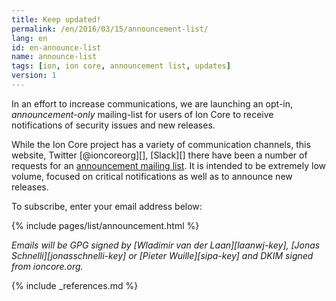 ```yaml
---
title: Keep updated!
permalink: /en/2016/03/15/announcement-list/
lang: en
id: en-announce-list
name: announce-list
tags: [ion, ion core, announcement list, updates]
version: 1
---
```

In an effort to increase communications, we are launching an opt-in, _announcement-only_ mailing-list for users of Ion Core to receive notifications of security issues and new releases.

While the Ion Core project has a variety of communication channels, this website, Twitter [@ioncoreorg][], [Slack][] there have been a number of requests for an [announcement mailing list](/en/list/announcements/join). It is intended to be extremely low volume, focused on critical notifications as well as to announce new releases.

To subscribe, enter your email address below:

{% include pages/list/announcement.html %}

_Emails will be GPG signed by [Wladimir van der Laan][laanwj-key], [Jonas Schnelli][jonasschnelli-key] or [Pieter Wuille][sipa-key] and DKIM signed from ioncore.org._

{% include _references.md %}
